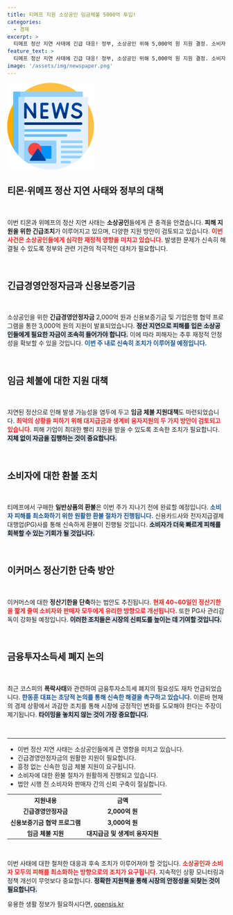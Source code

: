 ```yaml
---
title: 티메프 지원 소상공인 임금체불 5000억 투입!
categories:
  - 경제
excerpt: >
  티메프 정산 지연 사태에 긴급 대응! 정부, 소상공인 위해 5,000억 원 지원 결정. 소비자 환불도 금주 완료 확정. 이커머스 법령 개정 및 관리 강화 예고! 경영 안정 자금으로 새로운 희망을!
feature_text: >
  티메프 정산 지연 사태에 긴급 대응! 정부, 소상공인 위해 5,000억 원 지원 결정. 소비자 환불도 금주 완료 확정. 이커머스 법령 개정 및 관리 강화 예고! 경영 안정 자금으로 새로운 희망을!
image: '/assets/img/newspaper.png'
---
```


<p><img src="/assets/img/newspaper.png" alt="kimp 속보" /></p>

<h2 data-ke-size="size26">티몬·위메프 정산 지연 사태와 정부의 대책</h2>

<p data-ke-size="size16">&nbsp;</p>

<p>이번 티몬과 위메프의 정산 지연 사태는 <strong>소상공인</strong>들에게 큰 충격을 안겼습니다. <strong>피해 지원을 위한 긴급조치</strong>가 이루어지고 있으며, 다양한 지원 방안이 검토되고 있습니다. <b><span style="color: #ee2323;">이번 사건은 소상공인들에게 심각한 재정적 영향을 미치고 있습니다.</span></b> 발생한 문제가 신속히 해결될 수 있도록 정부와 관련 기관의 적극적인 대처가 필요합니다. </p>

<p data-ke-size="size16">&nbsp;</p>

<h2 data-ke-size="size26">긴급경영안정자금과 신용보증기금</h2>

<p data-ke-size="size16">&nbsp;</p>

<p>소상공인을 위한 <strong>긴급경영안정자금</strong> 2,000억 원과 신용보증기금 및 기업은행 협약 프로그램을 통한 3,000억 원의 지원이 발표되었습니다. <b><span style="background-color: #21538527;">정산 지연으로 피해를 입은 소상공인들에게 필요한 자금이 조속히 들어가야 합니다.</span></b> 이에 따라 피해자는 추후 재정적 안정성을 확보할 수 있을 것입니다. <b><span style="color: #1a5490;">이번 주 내로 신속히 조치가 이루어질 예정입니다.</span></b></p>

<p data-ke-size="size16">&nbsp;</p>

<h2 data-ke-size="size26">임금 체불에 대한 지원 대책</h2>

<p data-ke-size="size16">&nbsp;</p>

<p>지연된 정산으로 인해 발생 가능성을 염두에 두고 <strong>임금 체불 지원대책</strong>도 마련되었습니다. <b><span style="color: #ee2323;">최악의 상황을 피하기 위해 대지급금과 생계비 융자지원의 두 가지 방안이 검토되고 있습니다.</span></b> 피해 기업이 최대한 빨리 지원을 받을 수 있도록 조속한 조치가 필요합니다. <b><span style="background-color: #21538527;">지체 없이 자금을 집행하는 것이 중요합니다.</span></b></p>

<p data-ke-size="size16">&nbsp;</p>

<h2 data-ke-size="size26">소비자에 대한 환불 조치</h2>

<p data-ke-size="size16">&nbsp;</p>

<p>티메프에서 구매한 <strong>일반상품의 환불</strong>은 이번 주가 지나기 전에 완료할 예정입니다. <b><span style="color: #1a5490;">소비자 피해를 최소화하기 위한 원활한 환불 절차가 진행됩니다.</span></b> 신용카드사와 전자지급결제대행업(PG)사를 통해 신속하게 환불이 진행될 것입니다. <b><span style="background-color: #21538527;">소비자가 더욱 빠르게 피해를 회복할 수 있는 기회가 될 것입니다.</span></b> </p>

<p data-ke-size="size16">&nbsp;</p>

<h2 data-ke-size="size26">이커머스 정산기한 단축 방안</h2>

<p data-ke-size="size16">&nbsp;</p>

<p>이커머스에 대한 <strong>정산기한을 단축</strong>하는 법안도 추진됩니다. <b><span style="color: #ee2323;">현재 40~60일인 정산기한을 짧게 줄여 소비자와 판매자 모두에게 유리한 방향으로 개선됩니다.</span></b> 또한 PG사 관리감독이 강화될 예정입니다. <b><span style="background-color: #21538527;">이러한 조치들은 시장의 신뢰도를 높이는 데 기여할 것입니다.</span></b></p>

<p data-ke-size="size16">&nbsp;</p>

<h2 data-ke-size="size26">금융투자소득세 폐지 논의</h2>

<p data-ke-size="size16">&nbsp;</p>

<p>최근 코스피의 <strong>폭락사태</strong>와 관련하여 금융투자소득세 폐지의 필요성도 재차 언급되었습니다. <b><span style="color: #1a5490;">한동훈 대표는 초당적 논의를 통해 신속한 해결을 촉구하고 있습니다.</span></b> 이른바 현재의 경제 상황에서 과감한 조치를 통해 시장에 긍정적인 변화를 도모해야 한다는 주장이 제기됩니다. <b><span style="background-color: #21538527;">타이밍을 놓치지 않는 것이 가장 중요합니다.</span></b></p>

<p data-ke-size="size16">&nbsp;</p>

<hr/>

<ul>
  <li>이번 정산 지연 사태는 소상공인들에게 큰 영향을 미치고 있습니다.</li>
  <li>긴급경영안정자금의 원활한 지원이 필요합니다.</li>
  <li>흥정 없는 신속한 임금 체불 지원이 요구됩니다.</li>
  <li>소비자에 대한 환불 절차가 원활하게 진행되고 있습니다.</li>
  <li>법안 시행 전 소비자와 판매자 간의 신뢰 구축이 절실합니다.</li>
</ul>

<table style="width: 100%;">
  <tr>
    <th style="text-align: center;">지원내용</th>
    <th style="text-align: center;">금액</th>
  </tr>
  <tr>
    <td style="text-align: center; height: 17px;"><b>긴급경영안정자금</b></td>
    <td style="text-align: center; height: 17px;"><b>2,000억 원</b></td>
  </tr>
  <tr>
    <td style="text-align: center; height: 17px;"><b>신용보증기금 협약 프로그램</b></td>
    <td style="text-align: center; height: 17px;"><b>3,000억 원</b></td>
  </tr>
  <tr>
    <td style="text-align: center; height: 17px;"><b>임금 체불 지원</b></td>
    <td style="text-align: center; height: 17px;"><b>대지급금 및 생계비 융자지원</b></td>
  </tr>
</table>

<p data-ke-size="size16">&nbsp;</p> 

<p>이번 사태에 대한 철저한 대응과 후속 조치가 이루어져야 할 것입니다. <b><span style="color: #ee2323;">소상공인과 소비자 모두의 피해를 최소화하는 방향으로의 조치가 요구됩니다.</span></b> 지속적인 상황 모니터링과 정책 개선이 무엇보다 중요합니다. <b><span style="background-color: #21538527;">정확한 지원책을 통해 시장의 안정성을 되찾는 것이 필요합니다.</span></b></p>
유용한 생활 정보가 필요하시다면, <a href="https://opensis.kr" rel="dofollow">opensis.kr</a>


